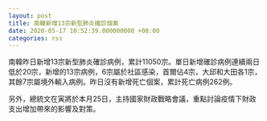 ```yaml
---
layout: post
title: 南韓新增13宗新型肺炎確診個案
date: 2020-05-17 10:52:39.000000000 +08:00
categories: rss
---
```


南韓昨日新增13宗新型肺炎確診病例，累計11050宗。單日新增確診病例連續兩日低於20宗，新增的13宗病例，6宗屬於社區感染，首爾佔4宗，大邱和大田各1宗，其餘7宗屬境外輸入病例。昨日沒有新增死亡個案，累計死亡病例262例。

另外，總統文在寅將於本月25日，主持國家財政戰略會議，重點討論疫情下財政支出增加帶來的影響及對策。
